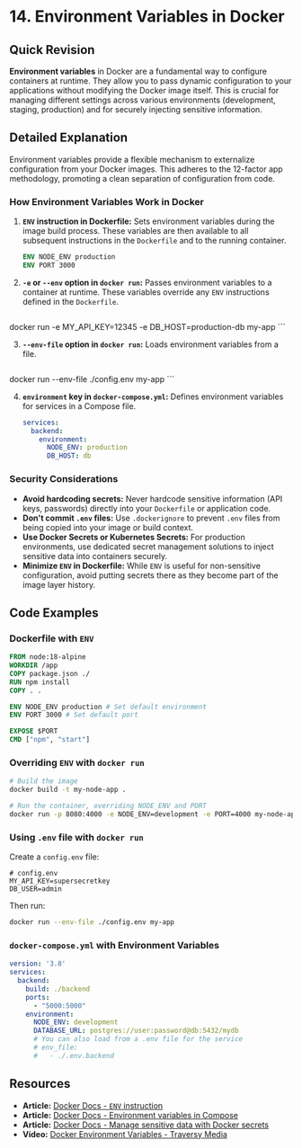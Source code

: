 
# 14. Environment Variables in Docker

## Quick Revision

**Environment variables** in Docker are a fundamental way to configure containers at runtime. They allow you to pass dynamic configuration to your applications without modifying the Docker image itself. This is crucial for managing different settings across various environments (development, staging, production) and for securely injecting sensitive information.

## Detailed Explanation

Environment variables provide a flexible mechanism to externalize configuration from your Docker images. This adheres to the 12-factor app methodology, promoting a clean separation of configuration from code.

### How Environment Variables Work in Docker

1.  **`ENV` instruction in Dockerfile:** Sets environment variables during the image build process. These variables are then available to all subsequent instructions in the `Dockerfile` and to the running container.

    ```dockerfile
    ENV NODE_ENV production
    ENV PORT 3000
    ```

2.  **`-e` or `--env` option in `docker run`:** Passes environment variables to a container at runtime. These variables override any `ENV` instructions defined in the `Dockerfile`.

    ```bash
docker run -e MY_API_KEY=12345 -e DB_HOST=production-db my-app
    ```

3.  **`--env-file` option in `docker run`:** Loads environment variables from a file.

    ```bash
docker run --env-file ./config.env my-app
    ```

4.  **`environment` key in `docker-compose.yml`:** Defines environment variables for services in a Compose file.

    ```yaml
    services:
      backend:
        environment:
          NODE_ENV: production
          DB_HOST: db
    ```

### Security Considerations

*   **Avoid hardcoding secrets:** Never hardcode sensitive information (API keys, passwords) directly into your `Dockerfile` or application code.
*   **Don't commit `.env` files:** Use `.dockerignore` to prevent `.env` files from being copied into your image or build context.
*   **Use Docker Secrets or Kubernetes Secrets:** For production environments, use dedicated secret management solutions to inject sensitive data into containers securely.
*   **Minimize `ENV` in Dockerfile:** While `ENV` is useful for non-sensitive configuration, avoid putting secrets there as they become part of the image layer history.

## Code Examples

### Dockerfile with `ENV`

```dockerfile
FROM node:18-alpine
WORKDIR /app
COPY package.json ./
RUN npm install
COPY . .

ENV NODE_ENV production # Set default environment
ENV PORT 3000 # Set default port

EXPOSE $PORT
CMD ["npm", "start"]
```

### Overriding `ENV` with `docker run`

```bash
# Build the image
docker build -t my-node-app .

# Run the container, overriding NODE_ENV and PORT
docker run -p 8080:4000 -e NODE_ENV=development -e PORT=4000 my-node-app
```

### Using `.env` file with `docker run`

Create a `config.env` file:

```
# config.env
MY_API_KEY=supersecretkey
DB_USER=admin
```

Then run:

```bash
docker run --env-file ./config.env my-app
```

### `docker-compose.yml` with Environment Variables

```yaml
version: '3.8'
services:
  backend:
    build: ./backend
    ports:
      - "5000:5000"
    environment:
      NODE_ENV: development
      DATABASE_URL: postgres://user:password@db:5432/mydb
      # You can also load from a .env file for the service
      # env_file:
      #   - ./.env.backend
```

## Resources

*   **Article:** [Docker Docs - `ENV` instruction](https://docs.docker.com/engine/reference/builder/#env)
*   **Article:** [Docker Docs - Environment variables in Compose](https://docs.docker.com/compose/compose-file/compose-file-v3/#environment)
*   **Article:** [Docker Docs - Manage sensitive data with Docker secrets](https://docs.docker.com/engine/swarm/secrets/)
*   **Video:** [Docker Environment Variables - Traversy Media](https://www.youtube.com/watch?v=static-relative-absolute-fixed-sticky)
